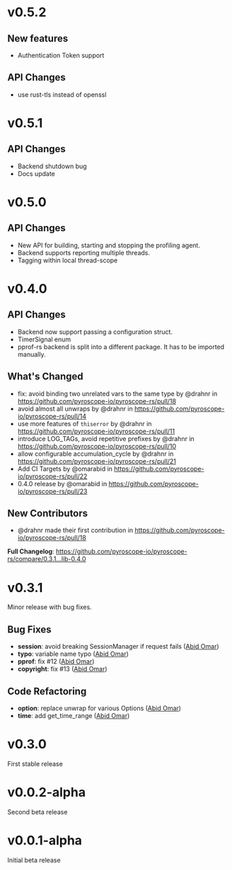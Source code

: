 # v0.5.2
## New features
- Authentication Token support

## API Changes
- use rust-tls instead of openssl

# v0.5.1
## API Changes
- Backend shutdown bug
- Docs update

# v0.5.0
## API Changes
- New API for building, starting and stopping the profiling agent.
- Backend supports reporting multiple threads.
- Tagging within local thread-scope

# v0.4.0
## API Changes
- Backend now support passing a configuration struct.
- TimerSignal enum
- pprof-rs backend is split into a different package. It has to be imported manually.

## What's Changed
* fix: avoid binding two unrelated vars to the same type by @drahnr in https://github.com/pyroscope-io/pyroscope-rs/pull/18
* avoid almost all unwraps by @drahnr in https://github.com/pyroscope-io/pyroscope-rs/pull/14
* use more features of `thiserror` by @drahnr in https://github.com/pyroscope-io/pyroscope-rs/pull/11
* introduce LOG_TAGs, avoid repetitive prefixes by @drahnr in https://github.com/pyroscope-io/pyroscope-rs/pull/10
* allow configurable accumulation_cycle by @drahnr in https://github.com/pyroscope-io/pyroscope-rs/pull/21
* Add CI Targets by @omarabid in https://github.com/pyroscope-io/pyroscope-rs/pull/22
* 0.4.0 release by @omarabid in https://github.com/pyroscope-io/pyroscope-rs/pull/23

## New Contributors
* @drahnr made their first contribution in https://github.com/pyroscope-io/pyroscope-rs/pull/18

**Full Changelog**: https://github.com/pyroscope-io/pyroscope-rs/compare/0.3.1...lib-0.4.0

# v0.3.1
Minor release with bug fixes.

## Bug Fixes
- **session**: avoid breaking SessionManager if request fails ([Abid Omar](https://github.com/pyroscope-io/pyroscope-rs/commit/1254bcc9a3b0d76b7adbeb82ba21f33b875c0b39))
- **typo**: variable name typo ([Abid Omar](https://github.com/pyroscope-io/pyroscope-rs/commit/0d8caffbe7855bec8158333dba2923cd07286a5f))
- **pprof**: fix #12 ([Abid Omar](https://github.com/pyroscope-io/pyroscope-rs/commit/936d3d99a2cc82812bc8251fd2fbf8152a87d4cb))
- **copyright**: fix #13 ([Abid Omar](https://github.com/pyroscope-io/pyroscope-rs/commit/b8eaf13137810df932e1b70e33b3ad3e25b65ece))

## Code Refactoring
- **option**: replace unwrap for various Options ([Abid Omar](https://github.com/pyroscope-io/pyroscope-rs/commit/3fd4e794d74523855c66f65c0b7fc8ff9dfe4604))
- **time**: add get_time_range ([Abid Omar](https://github.com/pyroscope-io/pyroscope-rs/commit/a6d4dbcef494b2bfe8016a817201499937cf3528))

# v0.3.0
First stable release

# v0.0.2-alpha
Second beta release

# v0.0.1-alpha
Initial beta release

